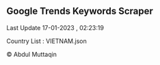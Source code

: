 

## Google Trends Keywords Scraper 
 
Last Update 17-01-2023 , 02:23:19

Country List :
VIETNAM.json



© Abdul Muttaqin 
